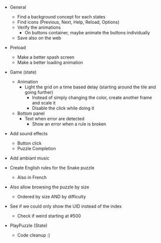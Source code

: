 * General
    * Find a background concept for each states
    * Find icons (Previous, Next, Help, Reload, Options)
    * Verify the animations
        * On buttons container, maybe animate the buttons individually
    * Save also on the web

* Preload
    * Make a better spash screen
    * Make a better loading animation

* Game (state)
    * Animation
        * Light the grid on a time based delay (starting around the tile and going further)
            * Instead of simply changing the color, create another frame and scale it
            * Disable the click while doing it
    * Bottom panel
        * Text when error are detected
            * Show an error when a rule is broken

* Add sound effects
    * Button click
    * Puzzle Completion

* Add ambiant music

* Create English rules for the Snake puzzle
    * Also in French

* Also allow browsing the puzzle by size
    * Ordered by size AND by difficulty

* See if we could only show the UID instead of the index
    * Check if weird starting at #500

* PlayPuzzle (State)
    * Code cleanup :)

